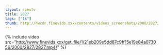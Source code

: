 ```yaml
--- 
layout: sieutv
title: 2827
tags: ["1k"]
thumb: http://hwcdn.finevids.xxx/contents/videos_screenshots/2000/2827/preview.mp4.jpg
---
```

{% include video src="http://www.finevids.xxx/get_file/1/21eb209e5dd87c9ff15e19e84a073056/2000/2827/2827.mp4/" %} 
